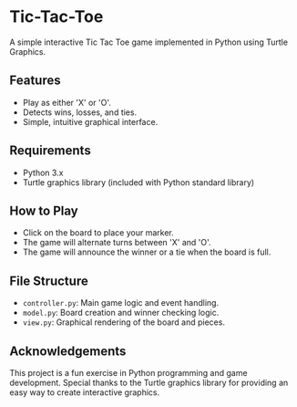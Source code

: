 # Tic-Tac-Toe

A simple interactive Tic Tac Toe game implemented in Python using Turtle Graphics.

## Features

- Play as either 'X' or 'O'.
- Detects wins, losses, and ties.
- Simple, intuitive graphical interface.

## Requirements

- Python 3.x
- Turtle graphics library (included with Python standard library)

## How to Play

- Click on the board to place your marker.
- The game will alternate turns between 'X' and 'O'.
- The game will announce the winner or a tie when the board is full.

## File Structure

- `controller.py`: Main game logic and event handling.
- `model.py`: Board creation and winner checking logic.
- `view.py`: Graphical rendering of the board and pieces.

## Acknowledgements

This project is a fun exercise in Python programming and game development. Special thanks to the Turtle graphics library for providing an easy way to create interactive graphics.
